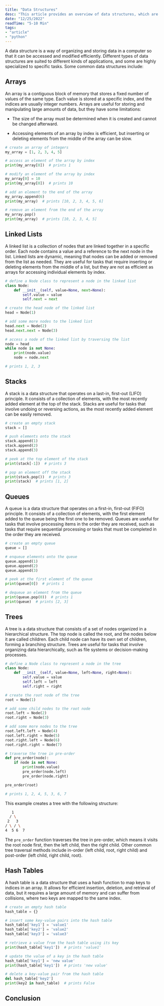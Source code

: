 ```yaml
---
title: "Data Structures"
desc: "This article provides an overview of data structures, which are ways of organizing and storing data in a computer so that it can be accessed and modified efficiently. The article covers several common data structures, including arrays, linked lists, stacks, queues, trees, and hash tables, and provides examples of how to create and manipulate these data structures in Python. The article explains the strengths and weaknesses of each data structure, and discusses when it is most appropriate to use each one. Choosing the right data structure for a particular task can greatly improve the efficiency and performance of an application."
date: "12/25/2022"
readTime: "5-10 Min"
tags: 
- "article"
- "python"
---
```


A data structure is a way of organizing and storing data in a computer so that it can be accessed and modified efficiently. Different types of data structures are suited to different kinds of applications, and some are highly specialized to specific tasks. Some common data structures include:

## Arrays

An array is a contiguous block of memory that stores a fixed number of values of the same type. Each value is stored at a specific index, and the indices are usually integer numbers. Arrays are useful for storing and manipulating large amounts of data, but they have some limitations:

- The size of the array must be determined when it is created and cannot be changed afterward.

- Accessing elements of an array by index is efficient, but inserting or deleting elements from the middle of the array can be slow.

```python
# create an array of integers
my_array = [1, 2, 3, 4, 5]

# access an element of the array by index
print(my_array[0])  # prints 1

# modify an element of the array by index
my_array[0] = 10
print(my_array[0])  # prints 10

# add an element to the end of the array
my_array.append(6)
print(my_array)  # prints [10, 2, 3, 4, 5, 6]

# remove an element from the end of the array
my_array.pop()
print(my_array)  # prints [10, 2, 3, 4, 5]
```



## Linked Lists

A linked list is a collection of nodes that are linked together in a specific order. Each node contains a value and a reference to the next node in the list. Linked lists are dynamic, meaning that nodes can be added or removed from the list as needed. They are useful for tasks that require inserting or deleting elements from the middle of a list, but they are not as efficient as arrays for accessing individual elements by index.

```python
# define a Node class to represent a node in the linked list
class Node:
    def __init__(self, value=None, next=None):
        self.value = value
        self.next = next

# create the head node of the linked list
head = Node(1)

# add some more nodes to the linked list
head.next = Node(2)
head.next.next = Node(3)

# access a node of the linked list by traversing the list
node = head
while node is not None:
    print(node.value)
    node = node.next

# prints 1, 2, 3

```



## Stacks

A stack is a data structure that operates on a last-in, first-out (LIFO) principle. It consists of a collection of elements, with the most recently added element at the top of the stack. Stacks are useful for tasks that involve undoing or reversing actions, as the most recently added element can be easily removed.

```python
# create an empty stack
stack = []

# push elements onto the stack
stack.append(1)
stack.append(2)
stack.append(3)

# peek at the top element of the stack
print(stack[-1])  # prints 3

# pop an element off the stack
print(stack.pop())  # prints 3
print(stack)  # prints [1, 2]

```



## Queues

A queue is a data structure that operates on a first-in, first-out (FIFO) principle. It consists of a collection of elements, with the first element added to the queue being the first one to be removed. Queues are useful for tasks that involve processing items in the order they are received, such as tasks that require sequential processing or tasks that must be completed in the order they are received.

```python
# create an empty queue
queue = []

# enqueue elements onto the queue
queue.append(1)
queue.append(2)
queue.append(3)

# peek at the first element of the queue
print(queue[0])  # prints 1

# dequeue an element from the queue
print(queue.pop(0))  # prints 1
print(queue)  # prints [2, 3]

```



## Trees

A tree is a data structure that consists of a set of nodes organized in a hierarchical structure. The top node is called the root, and the nodes below it are called children. Each child node can have its own set of children, forming a branching structure. Trees are useful for tasks that involve organizing data hierarchically, such as file systems or decision-making processes.

```python
# define a Node class to represent a node in the tree
class Node:
    def __init__(self, value=None, left=None, right=None):
        self.value = value
        self.left = left
        self.right = right

# create the root node of the tree
root = Node(1)

# add some child nodes to the root node
root.left = Node(2)
root.right = Node(3)

# add some more nodes to the tree
root.left.left = Node(4)
root.left.right = Node(5)
root.right.left = Node(6)
root.right.right = Node(7)

# traverse the tree in pre-order
def pre_order(node):
    if node is not None:
        print(node.value)
        pre_order(node.left)
        pre_order(node.right)

pre_order(root)

# prints 1, 2, 4, 5, 3, 6, 7

```

This example creates a tree with the following structure:

```bash
   1
  / \
 2   3
/ \ / \
4  5 6  7

```

The `pre_order` function traverses the tree in pre-order, which means it visits the root node first, then the left child, then the right child. Other common tree traversal methods include in-order (left child, root, right child) and post-order (left child, right child, root).

## Hash Tables

A hash table is a data structure that uses a hash function to map keys to indices in an array. It allows for efficient insertion, deletion, and retrieval of data, but it requires a large amount of memory and can suffer from collisions, where two keys are mapped to the same index.

```python
# create an empty hash table
hash_table = {}

# insert some key-value pairs into the hash table
hash_table['key1'] = 'value1'
hash_table['key2'] = 'value2'
hash_table['key3'] = 'value3'

# retrieve a value from the hash table using its key
print(hash_table['key1'])  # prints 'value1'

# update the value of a key in the hash table
hash_table['key1'] = 'new value'
print(hash_table['key1'])  # prints 'new value'

# delete a key-value pair from the hash table
del hash_table['key2']
print(key2 in hash_table)  # prints False

```

## Conclusion
